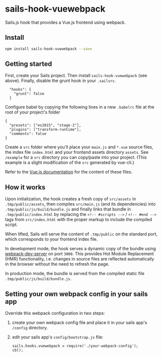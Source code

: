 # sails-hook-vuewebpack

Sails.js hook that provides a Vue.js frontend using webpack.

## Install

```sh
npm install sails-hook-vuewebpack --save
```

## Getting started

First, create your Sails project. Then install `sails-hook-vuewebpack` (see above). Finally, disable the grunt hook in your `.sailsrc`.
```
  "hooks": {
    "grunt": false
  }
```

Configure babel by copying the following lines in a new `.babelrc` file at the root of your project's folder
```
{
  "presets": ["es2015", "stage-2"],
  "plugins": ["transform-runtime"],
  "comments": false
}
```

Create a `src` folder where you'll place your `main.js` and `*.vue` source files, the index file `index.html` and your frontend assets directory `assets`. See `/example`
 for a `src` directory you can copy/paste into your project. (This example is a slight modification of the `src` generated by vue-cli.)

Refer to the [Vue.js documentation](http://vuejs.org/guide/) for the content of these files.

## How it works

Upon initialization, the hook creates a fresh copy of `src/assets` in `.tmp/public/assets`, then compiles `src/main.js` (and its dependencies) into `.tmp/public/js/build/bundle.js` and finally links that bundle in `.tmp/public/index.html` by replacing the `<!-- #scripts -->` / `<!-- #end -->` tags from `src/index.html` with the proper markup to include the compiled script.

When lifted, Sails will serve the content of `.tmp/public` on the standard port, which corresponds to your frontend index file.

In development mode, the hook serves a dynamic copy of the bundle using [webpack-dev-server](https://webpack.github.io/docs/webpack-dev-server.html) on port `3000`. This provides Hot Module Replacement (HMR) functionality, i.e. changes in source files are reflected automatically in the browser without the need to refresh the page.

In production mode, the bundle is served from the compiled static file `.tmp/public/js/build/bundle.js`.

## Setting your own webpack config in your sails app

Override this webpack configuration in two steps:

1. create your own webpack config file and place it in your sails app's `/config` directory.
2. edit your sails app's `config/bootstrap.js` file:
    
    ```
    sails.hooks.vuewebpack = require('./your-webpack-config');
    cb();
    ```

